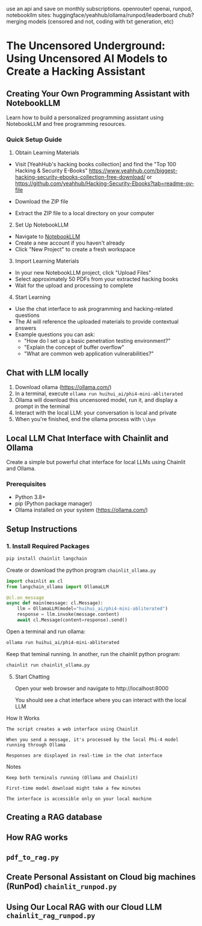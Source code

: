 use an api and save on monthly subscriptions.
openrouter! openai, runpod, notebookllm
sites: huggingface/yeahhub/ollama/runpod/leaderboard
chub?
merging models (censored and not, coding with txt generation, etc)


# The Uncensored Underground: Using Uncensored AI Models to Create a Hacking Assistant

## Creating Your Own Programming Assistant with NotebookLLM

Learn how to build a personalized programming assistant using NotebookLLM and free programming resources.

### Quick Setup Guide

1. Obtain Learning Materials
- Visit [YeahHub's hacking books collection] and find the "Top 100 Hacking & Security E-Books"
    https://www.yeahhub.com/biggest-hacking-security-ebooks-collection-free-download/
    or
    https://github.com/yeahhub/Hacking-Security-Ebooks?tab=readme-ov-file
  
- Download the ZIP file
- Extract the ZIP file to a local directory on your computer

2. Set Up NotebookLLM
- Navigate to [NotebookLLM](https://notebookllm.com)
- Create a new account if you haven't already
- Click "New Project" to create a fresh workspace

3. Import Learning Materials
- In your new NotebookLLM project, click "Upload Files"
- Select approximately 50 PDFs from your extracted hacking books
- Wait for the upload and processing to complete

4. Start Learning
- Use the chat interface to ask programming and hacking-related questions
- The AI will reference the uploaded materials to provide contextual answers
- Example questions you can ask:
  - "How do I set up a basic penetration testing environment?"
  - "Explain the concept of buffer overflow"
  - "What are common web application vulnerabilities?"


## Chat with LLM locally

1. Download ollama (https://ollama.com/)
2. In a terminal, execute ``ollama run huihui_ai/phi4-mini-abliterated``
3. Ollama will download this uncensored model, run it, and display a prompt in the terminal
4. Interact with the local LLM: your conversation is local and private
5. When you're finished, end the ollama process with ``\\bye``

## Local LLM Chat Interface with Chainlit and Ollama

Create a simple but powerful chat interface for local LLMs using Chainlit and Ollama.

### Prerequisites
- Python 3.8+
- pip (Python package manager)
- Ollama installed on your system (https://ollama.com/)

## Setup Instructions

### 1. Install Required Packages
```bash
pip install chainlit langchain
```

Create or download the python program `chainlit_ollama.py`
```python
import chainlit as cl
from langchain_ollama import OllamaLLM

@cl.on_message
async def main(message: cl.Message):
    llm = OllamaLLM(model="huihui_ai/phi4-mini-abliterated")
    response = llm.invoke(message.content)
    await cl.Message(content=response).send()
```
Open a terminal and run ollama:
```bash
ollama run huihui_ai/phi4-mini-abliterated
```

Keep that teminal running. 
In another, run the chainlit python program:

```bash
chainlit run chainlit_ollama.py
```

5. Start Chatting
   
    Open your web browser and navigate to http://localhost:8000

    You should see a chat interface where you can interact with the local LLM

How It Works

    The script creates a web interface using Chainlit

    When you send a message, it's processed by the local Phi-4 model running through Ollama

    Responses are displayed in real-time in the chat interface


Notes

    Keep both terminals running (Ollama and Chainlit)

    First-time model download might take a few minutes

    The interface is accessible only on your local machine


## Creating a RAG database 

## How RAG works

## ``pdf_to_rag.py``

## Create Personal Assistant on Cloud big machines (RunPod) ``chainlit_runpod.py``

## Using Our Local RAG with our Cloud LLM ``chainlit_rag_runpod.py``



